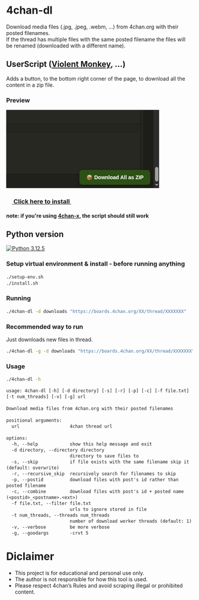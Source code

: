 # 4chan-dl

Download media files (.jpg, .jpeg, .webm, ...) from 4chan.org with their posted filenames.
<br>
If the thread has multiple files with the same posted filename the files will be renamed (downloaded with a different name).

## UserScript ([Violent Monkey](https://violentmonkey.github.io/get-it/), ...)

Adds a button, to the bottom right corner of the page, to download all the content in a zip file.

### Preview
<img src="preview/preview.gif" width="413" height="211">


### [<img src="preview/4chan-dl.ico" width="16" height="16"> Click here to install <img src="preview/4chan-dl.ico" width="16" height="16">](https://github.com/0000xFFFF/4chan-dl/raw/refs/heads/master/4chan-dl.user.js)

#### note: if you're using [4chan-x](https://github.com/ccd0/4chan-x), the script should still work

## Python version

[![Python 3.12.5](https://img.shields.io/badge/Python-3.12.5-yellow.svg)](http://www.python.org/download/)

### Setup virtual environment & install - before running anything
```sh
./setup-env.sh
./install.sh
```

### Running
```sh
./4chan-dl -d downloads "https://boards.4chan.org/XX/thread/XXXXXXX"
```

### Recommended way to run
Just downloads new files in thread.
```sh
./4chan-dl -g -d downloads "https://boards.4chan.org/XX/thread/XXXXXXX"
```

### Usage
```sh
./4chan-dl -h
```
```
usage: 4chan-dl [-h] [-d directory] [-s] [-r] [-p] [-c] [-f file.txt] [-t num_threads] [-v] [-g] url

Download media files from 4chan.org with their posted filenames

positional arguments:
  url                   4chan thread url

options:
  -h, --help            show this help message and exit
  -d directory, --directory directory
                        directory to save files to
  -s, --skip            if file exists with the same filename skip it (default: overwrite)
  -r, --recursive_skip  recursively search for filenames to skip
  -p, --postid          download files with post's id rather than posted filename
  -c, --combine         download files with post's id + posted name (<postid>_<postname>.<ext>)
  -f file.txt, --filter file.txt
                        urls to ignore stored in file
  -t num_threads, --threads num_threads
                        number of download worker threads (default: 1)
  -v, --verbose         be more verbose
  -g, --goodargs        -crvt 5
```

# Diclaimer
* This project is for educational and personal use only.
* The author is not responsible for how this tool is used.
* Please respect 4chan’s Rules and avoid scraping illegal or prohibited content.

